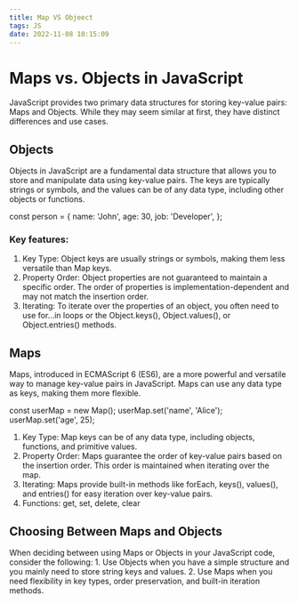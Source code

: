 ```yaml
---
title: Map VS Objeect
tags: JS
date: 2022-11-08 10:15:09
---
```



# Maps vs. Objects in JavaScript

JavaScript provides two primary data structures for storing key-value pairs: Maps and Objects. While they may seem similar at first, they have distinct differences and use cases.

## Objects

Objects in JavaScript are a fundamental data structure that allows you to store and manipulate data using key-value pairs. The keys are typically strings or symbols, and the values can be of any data type, including other objects or functions.


const person = {
  name: 'John',
  age: 30,
  job: 'Developer',
};


### Key features:
1. Key Type: Object keys are usually strings or symbols, making them less versatile than Map keys.
2. Property Order: Object properties are not guaranteed to maintain a specific order. The order of properties is implementation-dependent and may not match the insertion order.
3. Iterating: To iterate over the properties of an object, you often need to use for...in loops or the Object.keys(), Object.values(), or Object.entries() methods.


## Maps

Maps, introduced in ECMAScript 6 (ES6), are a more powerful and versatile way to manage key-value pairs in JavaScript. Maps can use any data type as keys, making them more flexible.


const userMap = new Map();
userMap.set('name', 'Alice');
userMap.set('age', 25);


1. Key Type: Map keys can be of any data type, including objects, functions, and primitive values.
2. Property Order: Maps guarantee the order of key-value pairs based on the insertion order. This order is maintained when iterating over the map.
3. Iterating: Maps provide built-in methods like forEach, keys(), values(), and entries() for easy iteration over key-value pairs.
4. Functions: get, set, delete, clear

## Choosing Between Maps and Objects
When deciding between using Maps or Objects in your JavaScript code, consider the following:
    1. Use Objects when you have a simple structure and you mainly need to store string keys and values.
    2. Use Maps when you need flexibility in key types, order preservation, and built-in iteration methods.
